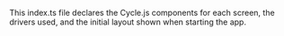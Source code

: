 This index.ts file declares the Cycle.js components for each screen, the drivers used, and the initial layout shown when starting the app.

